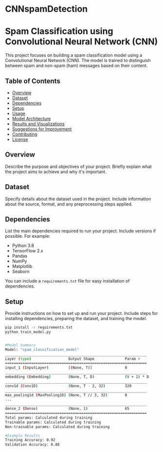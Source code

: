 # CNNspamDetection
# Spam Classification using Convolutional Neural Network (CNN)

This project focuses on building a spam classification model using a Convolutional Neural Network (CNN). The model is trained to distinguish between spam and non-spam (ham) messages based on their content.

## Table of Contents

- [Overview](#overview)
- [Dataset](#dataset)
- [Dependencies](#dependencies)
- [Setup](#setup)
- [Usage](#usage)
- [Model Architecture](#model-architecture)
- [Results and Visualizations](#results-and-visualizations)
- [Suggestions for Improvement](#suggestions-for-improvement)
- [Contributing](#contributing)
- [License](#license)

## Overview

Describe the purpose and objectives of your project. Briefly explain what the project aims to achieve and why it's important.

## Dataset

Specify details about the dataset used in the project. Include information about the source, format, and any preprocessing steps applied.

## Dependencies

List the main dependencies required to run your project. Include versions if possible. For example:

- Python 3.8
- TensorFlow 2.x
- Pandas
- NumPy
- Matplotlib
- Seaborn

You can include a `requirements.txt` file for easy installation of dependencies.

## Setup

Provide instructions on how to set up and run your project. Include steps for installing dependencies, preparing the dataset, and training the model.

```bash
pip install -r requirements.txt
python train_model.py


#Model Summary
Model: "spam_classification_model"
_________________________________________________________________
Layer (type)                 Output Shape              Param #
=================================================================
input_1 (InputLayer)         [(None, T)]               0
_________________________________________________________________
embedding (Embedding)        (None, T, D)              (V + 1) * D
_________________________________________________________________
conv1d (Conv1D)              (None, T - 2, 32)         320
_________________________________________________________________
max_pooling1d (MaxPooling1D) (None, T // 3, 32)        0
...
_________________________________________________________________
dense_2 (Dense)              (None, 1)                 65
=================================================================
Total params: Calculated during training
Trainable params: Calculated during training
Non-trainable params: Calculated during training

#Example Results
Training Accuracy: 0.92
Validation Accuracy: 0.88
